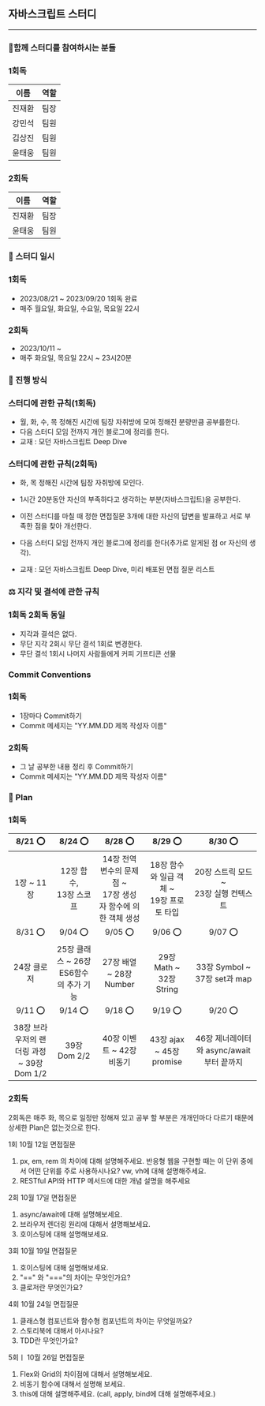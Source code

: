 ## 자바스크립트 스터디

---

### 🐾함께 스터디를 참여하시는 분들

### 1회독

| 이름   | 역할 |
| ------ | ---- |
| 진재환 | 팀장 |
| 강민석 | 팀원 |
| 김상진 | 팀원 |
| 윤태웅 | 팀원 |

### 2회독

| 이름   | 역할 |
| ------ | ---- |
| 진재환 | 팀장 |
| 윤태웅 | 팀원 |

### 📆 스터디 일시

### 1회독

- 2023/08/21 ~ 2023/09/20 1회독 완료
- 매주 월요일, 화요일, 수요일, 목요일 22시

### 2회독

- 2023/10/11 ~
- 매주 화요일, 목요일 22시 ~ 23시20분

### 🚀 진행 방식

### 스터디에 관한 규칙(1회독)

- 월, 화, 수, 목 정해진 시간에 팀장 자취방에 모여 정해진 분량만큼 공부를한다.
- 다음 스터디 모임 전까지 개인 블로그에 정리를 한다.
- 교재 : 모던 자바스크립트 Deep Dive

### 스터디에 관한 규칙(2회독)

- 화, 목 정해진 시간에 팀장 자취방에 모인다.
- 1시간 20분동안 자신의 부족하다고 생각하는 부분(자바스크립트)을 공부한다.
- 이전 스터디를 마칠 때 정한 면접질문 3개에 대한 자신의 답변을 발표하고 서로 부족한 점을 찾아 개선한다.
- 다음 스터디 모임 전까지 개인 블로그에 정리를 한다(추가로 알게된 점 or 자신의 생각).

- 교재 : 모던 자바스크립트 Deep Dive, 미리 배포된 면접 질문 리스트

### ⚖️ 지각 및 결석에 관한 규칙

### 1회독 2회독 동일

- 지각과 결석은 없다.
- 무단 지각 2회시 무단 결석 1회로 변경한다.
- 무단 결석 1회시 나머지 사람들에게 커피 기프티콘 선물

### Commit Conventions

### 1회독

- 1장마다 Commit하기
- Commit 메세지는 "YY.MM.DD 제목 작성자 이름"

### 2회독

- 그 날 공부한 내용 정리 후 Commit하기
- Commit 메세지는 "YY.MM.DD 제목 작성자 이름"

### 🏁 Plan

### 1회독

|                  8/21 ⭕️                  |                8/24 ⭕️                |                             8/28 ⭕️                             |                    8/29 ⭕️                    |                 8/30 ⭕️                  |
| :----------------------------------------: | :------------------------------------: | :--------------------------------------------------------------: | :--------------------------------------------: | :---------------------------------------: |
|                 1장 ~ 11장                 |      12장 함수, <br/> 13장 스코프      | 14장 전역변수의 문제점 ~ <br/> 17장 생성자 함수에 의한 객체 생성 | 18장 함수와 일급 객체 ~ <br/> 19장 프로토 타입 | 20장 스트릭 모드 ~<br> 23장 실행 컨텍스트 |
|                  8/31 ⭕️                  |                9/04 ⭕️                |                             9/05 ⭕️                             |                    9/06 ⭕️                    |                 9/07 ⭕️                  |
|                24장 클로저                 | 25장 클래스 ~ 26장 ES6함수의 추가 기능 |                     27장 배열 ~ 28장 Number                      |            29장 Math ~ 32장 String             |       33장 Symbol ~ 37장 set과 map        |
|                  9/11 ⭕️                  |                9/14 ⭕️                |                             9/18 ⭕️                             |                    9/19 ⭕️                    |                 9/20 ⭕️                  |
| 38장 브라우저의 랜더링 과정 ~ 39장 Dom 1/2 |              39장 Dom 2/2              |                    40장 이벤트 ~ 42장 비동기                     |            43장 ajax ~ 45장 promise            | 46장 제너레이터와 async/await 부터 끝까지 |

### 2회독

2회독은 매주 화, 목으로 일정만 정해져 있고 공부 할 부분은 개개인마다 다르기 때문에 상세한 Plan은 없는것으로 한다. <br/>

1회 10월 12일 면접질문<br/>

1. px, em, rem 의 차이에 대해 설명해주세요. 반응형 웹을 구현할 때는 이 단위 중에서 어떤 단위를 주로 사용하시나요? vw, vh에 대해 설명해주세요.<br/>
2. RESTful API와 HTTP 메서드에 대한 개념 설명을 해주세요

2회 10월 17일 면접질문<br/>

1. async/await에 대해 설명해보세요.
2. 브라우저 렌더링 원리에 대해서 설명해보세요.
3. 호이스팅에 대해 설명해보세요.

3회 10월 19일 면접질문<br/>

1. 호이스팅에 대해 설명해보세요.
2. "==" 와 "==="의 차이는 무엇인가요?
3. 클로저란 무엇인가요?

4회 10월 24일 면접질문 <br/>

1. 클래스형 컴포넌트와 함수형 컴포넌트의 차이는 무엇일까요?
2. 스토리북에 대해서 아시나요?
3. TDD란 무엇인가요?

5회ㅣ 10월 26일 면접질문 <br/>

1. Flex와 Grid의 차이점에 대해서 설명해보세요.
2. 비동기 함수에 대해서 설명해 보세요.
3. this에 대해 설명해주세요. (call, apply, bind에 대해 설명해주세요.)
